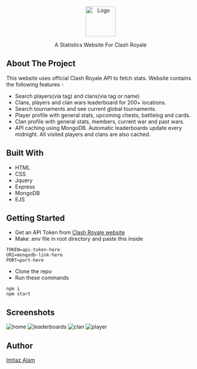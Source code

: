 <br />
<p align="center">
    <img src="https://imgur.com/mrOgCH4.png" alt="Logo" width="80" height="80">


  <p align="center">
    A Statistics Website For Clash Royale
    <br />
  </p>
</p>

 
 
## About The Project 
This website uses official Clash Royale API to fetch stats. Website contains the following features -
* Search players(via tag) and clans(via tag or name)
* Clans, players and clan wars leaderboard for 200+ locations.
* Search tournaments and see current global tournaments.
* Player profile with general stats, upcoming chests, battlelog and cards.
* Clan profile with general stats, members, current war and past wars.
* API caching using MongoDB. Automatic leaderboards update every midnight. All visited players and clans are also cached.

## Built With
* HTML
* CSS
* Jquery
* Express
* MongoDB
* EJS

## Getting Started
* Get an API Token from [Clash Royale website](https://developer.clashroyale.com/#/login)
* Make .env file in root directory and paste this inside
``` 
TOKEN=api-token-here 
URI=mongodb-link-here
PORT=port-here
```
* Clone the repo
* Run these commands
```
npm i
npm start
``` 

## Screenshots
![home](https://imgur.com/5tmZ5Bx.png)
![leaderboards](https://imgur.com/vLu2OZe.png)
![clan](https://imgur.com/uD4xNbY.png)
![player](https://imgur.com/k6zdlBS.png)

## Author
[Imtiaz Alam](https://github.com/slxsh)
